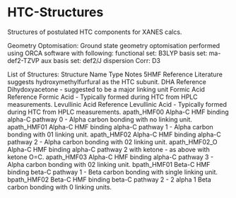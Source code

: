 # HTC-Structures
Structures of postulated HTC components for XANES calcs.

Geometry Optomisation:
Ground state geometry optomisation performed using ORCA software with following:
functional set:  B3LYP
basis set:	 ma-def2-TZVP
aux basis set:	 def2/J
dispersion Corr: D3

List of Structures:
Structure Name	Type		Notes
5HMF		Reference	Literature suggests hydroxymethylfurfural as the HTC subunit.
DHA		Reference	Dihydoxyacetone - suggested to be a major linking unit
Formic Acid	Reference	Formic Acid - Typically formed during HTC from HPLC measurements.
Levullinic Acid	Reference	Levullinic Acid - Typically formed during HTC from HPLC measurements.
apath_HMF00	Alpha-C		HMF binding alpha-C pathway 0 - Alpha carbon bonding with no linking unit.
apath_HMF01	Alpha-C		HMF binding alpha-C pathway 1 - Alpha carbon bonding with 01 linking unit.
apath_HMF02	Alpha-C		HMF binding alpha-C pathway 2 - Alpha carbon bonding with 02 linking unit.
apath_HMF02_O	Alpha-C		HMF binding alpha-C pathway 2 with ketone - as above with ketone O=C.
apath_HMF03	Alpha-C		HMF binding alpha-C pathway 3 - Alpha carbon bonding with 02 linking unit.
bpath_HMF01	Beta-C		HMF binding beta-C pathway 1 - Beta carbon bonding with single linking unit.
bpath_HMF02	Beta-C		HMF binding beta-C pathway 2 - 2 alpha 1 Beta carbon bonding with 0 linking units.
